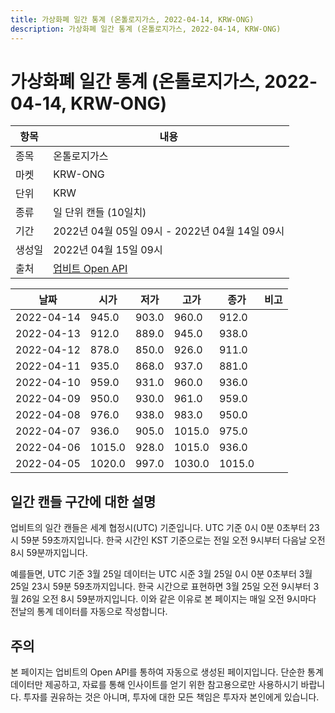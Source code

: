 ```yaml
---
title: 가상화폐 일간 통계 (온톨로지가스, 2022-04-14, KRW-ONG)
description: 가상화폐 일간 통계 (온톨로지가스, 2022-04-14, KRW-ONG)
---
```



가상화폐 일간 통계 (온톨로지가스, 2022-04-14, KRW-ONG)
===

|항목|내용|
|--|--|
|종목|온톨로지가스|
|마켓|KRW-ONG|
|단위|KRW|
|종류|일 단위 캔들 (10일치)|
|기간|2022년 04월 05일 09시 - 2022년 04월 14일 09시|
|생성일|2022년 04월 15일 09시|
|출처|[업비트 Open API](https://docs.upbit.com)|


|날짜|시가|저가|고가|종가|비고|
|--|--|--|--|--|--|
|2022-04-14|945.0|903.0|960.0|912.0|    |
|2022-04-13|912.0|889.0|945.0|938.0|    |
|2022-04-12|878.0|850.0|926.0|911.0|    |
|2022-04-11|935.0|868.0|937.0|881.0|    |
|2022-04-10|959.0|931.0|960.0|936.0|    |
|2022-04-09|950.0|930.0|961.0|959.0|    |
|2022-04-08|976.0|938.0|983.0|950.0|    |
|2022-04-07|936.0|905.0|1015.0|975.0|    |
|2022-04-06|1015.0|928.0|1015.0|936.0|    |
|2022-04-05|1020.0|997.0|1030.0|1015.0|    |


일간 캔들 구간에 대한 설명
---


업비트의 일간 캔들은 세계 협정시(UTC) 기준입니다. 
UTC 기준 0시 0분 0초부터 23시 59분 59초까지입니다. 
한국 시간인 KST 기준으로는 전일 오전 9시부터 다음날 오전 8시 59분까지입니다. 


예를들면, UTC 기준 3월 25일 데이터는 UTC 시준 3월 25일 0시 0분 0초부터 3월 25일 23시 59분 59초까지입니다. 
한국 시간으로 표현하면 3월 25일 오전 9시부터 3월 26일 오전 8시 59분까지입니다. 
이와 같은 이유로 본 페이지는 매일 오전 9시마다 전날의 통계 데이터를 자동으로 작성합니다. 


주의
---


본 페이지는 업비트의 Open API를 통하여 자동으로 생성된 페이지입니다. 
단순한 통계 데이터만 제공하고, 자료를 통해 인사이트를 얻기 위한 참고용으로만 사용하시기 바랍니다. 
투자를 권유하는 것은 아니며, 투자에 대한 모든 책임은 투자자 본인에게 있습니다. 
